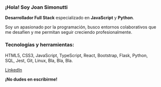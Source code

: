 ### ¡Hola! Soy Joan Simonutti

**Desarrollador Full Stack** especializado en **JavaScript** y **Python**.

Soy un apasionado por la programación, busco entornos colaborativos que me desafíen y me permitan seguir creciendo profesionalmente.


### Tecnologías y herramientas:

HTML5, CSS3, JavaScript, TypeScript, React, Bootstrap, Flask, Python, SQL, Jest, Git, Linux, Bla, Bla, Bla.

[LinkedIn](https://www.linkedin.com/in/joansimonutti/)

**¡No dudes en escribirme!**
